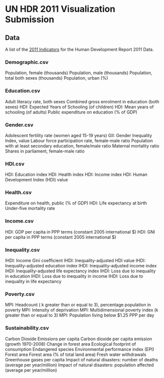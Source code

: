 # UN HDR 2011 Visualization Submission

## Data

A list of the [2011 Indicators](http://www.visualizing.org/datasets/human-development-report-2011-data) for the Human Development Report 2011 Data.
### Demographic.csv
Population, female (thousands)
Population, male (thousands)
Population, total both sexes (thousands)
Population, urban (%)

### Education.csv
Adult literacy rate, both sexes
Combined gross enrolment in education (both sexes)
HDI: Expected Years of Schooling (of children)
HDI: Mean years of schooling (of adults)
Public expenditure on education (% of GDP)

### Gender.csv
Adolescent fertility rate (women aged 15-19 years)
GII: Gender Inequality Index, value
Labour force participation rate, female-male ratio
Population with at least secondary education, female/male ratio
Maternal mortality ratio
Shares in parliament, female-male ratio

### HDI.csv
HDI: Education index
HDI: Health index
HDI: Income index
HDI: Human Development Index (HDI) value

### Health.csv
Expenditure on health, public (% of GDP)
HDI: Life expectancy at birth
Under-five mortality rate

### Income.csv
HDI: GDP per capita in PPP terms (constant 2005 international $)
HDI: GNI per capita in PPP terms (constant 2005 international $)

### Inequality.csv
IHDI: Income Gini coefficient
IHDI: Inequality-adjusted HDI value
IHDI: Inequality-adjusted education index
IHDI: Inequality-adjusted income index
IHDI: Inequality-adjusted life expectancy index
IHDI: Loss due to inequality in education
IHDI: Loss due to inequality in income
IHDI: Loss due to inequality in life expectancy

### Poverty.csv
MPI: Headcount ( k greater than or equal to 3), percentage population in poverty
MPI: Intensity of deprivation
MPI: Multidimensional poverty index (k greater than or equal to 3)
MPI: Population living below $1.25 PPP per day

### Sustainability.csv
Carbon Dioxide Emissions per capita
Carbon dioxide per capita emission (growth 1970-2008)
Change in forest area
Ecological footprint of consumption
Endangered species
Environmental performance index (EPI)
Forest area
Forest area (% of total land area)
Fresh water withdrawals
Greenhouse gases per capita
Impact of natural disasters: number of deaths (average per year/million)
Impact of natural disasters: population affected (average per year/million)